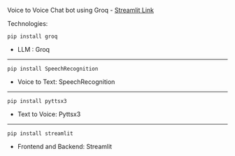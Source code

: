 Voice to Voice Chat bot using Groq - [Streamlit Link](https://voicebot-piihbyfvrarvas485g4vah.streamlit.app/)

Technologies:
```
pip install groq
```
- LLM : Groq
---
```
pip install SpeechRecognition
```
- Voice to Text: SpeechRecognition
---
```
pip install pyttsx3
```
- Text to Voice: Pyttsx3
---
```
pip install streamlit
```
- Frontend and Backend: Streamlit
